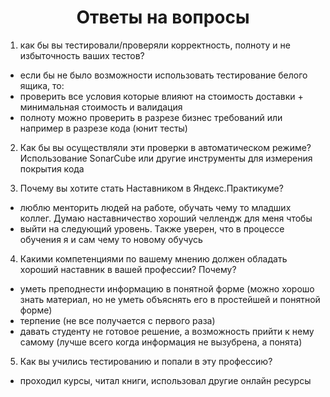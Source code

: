 <h1 align="center">Ответы на вопросы </h1>


1) как бы вы тестировали/проверяли корректность, полноту и не избыточность ваших тестов? 
- если бы не было возможности использовать тестирование белого ящика, то:
- проверить все условия которые влияют на стоимость доставки + минимальная стоимость и валидация
- полноту можно проверить в разрезе бизнес требований или например в разрезе кода (юнит тесты)

2) Как бы вы осуществляли эти проверки в автоматическом режиме? 
Использование SonarCube или другие инструменты для измерения покрытия кода

3) Почему вы хотите стать Наставником в Яндекс.Практикуме?
- люблю менторить людей на работе, обучать чему то младших коллег. Думаю наставничество хороший челлендж для меня чтобы
- выйти на следующий уровень. Также уверен, что в процессе обучения я и сам чему то новому обучусь

4) Какими компетенциями по вашему мнению должен обладать хороший наставник в вашей профессии? Почему?
- уметь преподнести информацию в понятной форме (можно хорошо знать материал, но не уметь объяснять его в простейшей и понятной форме)
- терпение (не все получается с первого раза)
- давать студенту не готовое решение, а возможность прийти к нему самому (лучше всего когда информация не вызубрена, а понята)

5) Как вы учились тестированию и попали в эту профессию?
- проходил курсы, читал книги, использовал другие онлайн ресурсы